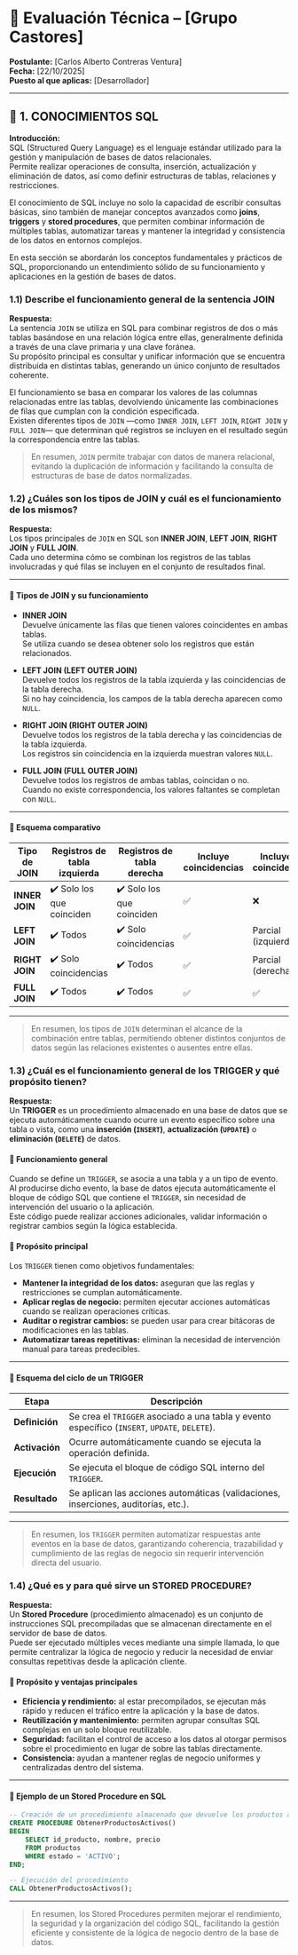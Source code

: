 # 📘 Evaluación Técnica – [Grupo Castores]
**Postulante:** [Carlos Alberto Contreras Ventura]  
**Fecha:** [22/10/2025]  
**Puesto al que aplicas:** [Desarrollador]

---

## 🧠 1. CONOCIMIENTOS SQL

**Introducción:**  
SQL (Structured Query Language) es el lenguaje estándar utilizado para la gestión y manipulación de bases de datos relacionales.  
Permite realizar operaciones de consulta, inserción, actualización y eliminación de datos, así como definir estructuras de tablas, relaciones y restricciones.

El conocimiento de SQL incluye no solo la capacidad de escribir consultas básicas, sino también de manejar conceptos avanzados como **joins**, **triggers** y **stored procedures**, que permiten combinar información de múltiples tablas, automatizar tareas y mantener la integridad y consistencia de los datos en entornos complejos.  

En esta sección se abordarán los conceptos fundamentales y prácticos de SQL, proporcionando un entendimiento sólido de su funcionamiento y aplicaciones en la gestión de bases de datos.

### 1.1) Describe el funcionamiento general de la sentencia JOIN

**Respuesta:**  
La sentencia `JOIN` se utiliza en SQL para combinar registros de dos o más tablas basándose en una relación lógica entre ellas, generalmente definida a través de una clave primaria y una clave foránea.  
Su propósito principal es consultar y unificar información que se encuentra distribuida en distintas tablas, generando un único conjunto de resultados coherente.  

El funcionamiento se basa en comparar los valores de las columnas relacionadas entre las tablas, devolviendo únicamente las combinaciones de filas que cumplan con la condición especificada.  
Existen diferentes tipos de `JOIN` —como `INNER JOIN`, `LEFT JOIN`, `RIGHT JOIN` y `FULL JOIN`— que determinan qué registros se incluyen en el resultado según la correspondencia entre las tablas.

> En resumen, `JOIN` permite trabajar con datos de manera relacional, evitando la duplicación de información y facilitando la consulta de estructuras de base de datos normalizadas.

### 1.2) ¿Cuáles son los tipos de JOIN y cuál es el funcionamiento de los mismos?

**Respuesta:**  
Los tipos principales de `JOIN` en SQL son **INNER JOIN**, **LEFT JOIN**, **RIGHT JOIN** y **FULL JOIN**.  
Cada uno determina cómo se combinan los registros de las tablas involucradas y qué filas se incluyen en el conjunto de resultados final.

---

#### 🔹 Tipos de JOIN y su funcionamiento

- **INNER JOIN**  
  Devuelve únicamente las filas que tienen valores coincidentes en ambas tablas.  
  Se utiliza cuando se desea obtener solo los registros que están relacionados.

- **LEFT JOIN (LEFT OUTER JOIN)**  
  Devuelve todos los registros de la tabla izquierda y las coincidencias de la tabla derecha.  
  Si no hay coincidencia, los campos de la tabla derecha aparecen como `NULL`.

- **RIGHT JOIN (RIGHT OUTER JOIN)**  
  Devuelve todos los registros de la tabla derecha y las coincidencias de la tabla izquierda.  
  Los registros sin coincidencia en la izquierda muestran valores `NULL`.

- **FULL JOIN (FULL OUTER JOIN)**  
  Devuelve todos los registros de ambas tablas, coincidan o no.  
  Cuando no existe correspondencia, los valores faltantes se completan con `NULL`.

---

#### 🔸 Esquema comparativo

| Tipo de JOIN | Registros de tabla izquierda | Registros de tabla derecha | Incluye coincidencias | Incluye no coincidencias |
|---------------|------------------------------|-----------------------------|------------------------|---------------------------|
| **INNER JOIN** | ✔️ Solo los que coinciden | ✔️ Solo los que coinciden | ✅ | ❌ |
| **LEFT JOIN**  | ✔️ Todos | ✔️ Solo coincidencias | ✅ | Parcial (izquierda) |
| **RIGHT JOIN** | ✔️ Solo coincidencias | ✔️ Todos | ✅ | Parcial (derecha) |
| **FULL JOIN**  | ✔️ Todos | ✔️ Todos | ✅ | ✅ |

---

> En resumen, los tipos de `JOIN` determinan el alcance de la combinación entre tablas, permitiendo obtener distintos conjuntos de datos según las relaciones existentes o ausentes entre ellas.

### 1.3) ¿Cuál es el funcionamiento general de los TRIGGER y qué propósito tienen?

**Respuesta:**  
Un **TRIGGER** es un procedimiento almacenado en una base de datos que se ejecuta automáticamente cuando ocurre un evento específico sobre una tabla o vista, como una **inserción (`INSERT`)**, **actualización (`UPDATE`)** o **eliminación (`DELETE`)** de datos.

#### 🔹 Funcionamiento general
Cuando se define un `TRIGGER`, se asocia a una tabla y a un tipo de evento.  
Al producirse dicho evento, la base de datos ejecuta automáticamente el bloque de código SQL que contiene el `TRIGGER`, sin necesidad de intervención del usuario o la aplicación.  
Este código puede realizar acciones adicionales, validar información o registrar cambios según la lógica establecida.

#### 🔹 Propósito principal
Los `TRIGGER` tienen como objetivos fundamentales:
- **Mantener la integridad de los datos:** aseguran que las reglas y restricciones se cumplan automáticamente.  
- **Aplicar reglas de negocio:** permiten ejecutar acciones automáticas cuando se realizan operaciones críticas.  
- **Auditar o registrar cambios:** se pueden usar para crear bitácoras de modificaciones en las tablas.  
- **Automatizar tareas repetitivas:** eliminan la necesidad de intervención manual para tareas predecibles.

---

#### 🔸 Esquema del ciclo de un TRIGGER

| Etapa | Descripción |
|--------|--------------|
| **Definición** | Se crea el `TRIGGER` asociado a una tabla y evento específico (`INSERT`, `UPDATE`, `DELETE`). |
| **Activación** | Ocurre automáticamente cuando se ejecuta la operación definida. |
| **Ejecución** | Se ejecuta el bloque de código SQL interno del `TRIGGER`. |
| **Resultado** | Se aplican las acciones automáticas (validaciones, inserciones, auditorías, etc.). |

---

> En resumen, los `TRIGGER` permiten automatizar respuestas ante eventos en la base de datos, garantizando coherencia, trazabilidad y cumplimiento de las reglas de negocio sin requerir intervención directa del usuario.

### 1.4) ¿Qué es y para qué sirve un STORED PROCEDURE?

**Respuesta:**  
Un **Stored Procedure** (procedimiento almacenado) es un conjunto de instrucciones SQL precompiladas que se almacenan directamente en el servidor de base de datos.  
Puede ser ejecutado múltiples veces mediante una simple llamada, lo que permite centralizar la lógica de negocio y reducir la necesidad de enviar consultas repetitivas desde la aplicación cliente.

#### 🔹 Propósito y ventajas principales
- **Eficiencia y rendimiento:** al estar precompilados, se ejecutan más rápido y reducen el tráfico entre la aplicación y la base de datos.  
- **Reutilización y mantenimiento:** permiten agrupar consultas SQL complejas en un solo bloque reutilizable.  
- **Seguridad:** facilitan el control de acceso a los datos al otorgar permisos sobre el procedimiento en lugar de sobre las tablas directamente.  
- **Consistencia:** ayudan a mantener reglas de negocio uniformes y centralizadas dentro del sistema.

---

#### 🔸 Ejemplo de un Stored Procedure en SQL

```sql
-- Creación de un procedimiento almacenado que devuelve los productos activos
CREATE PROCEDURE ObtenerProductosActivos()
BEGIN
    SELECT id_producto, nombre, precio
    FROM productos
    WHERE estado = 'ACTIVO';
END;

-- Ejecución del procedimiento
CALL ObtenerProductosActivos();
```
---

> En resumen, los Stored Procedures permiten mejorar el rendimiento, la seguridad y la organización del código SQL, facilitando la gestión eficiente y consistente de la lógica de negocio dentro de la base de datos.
